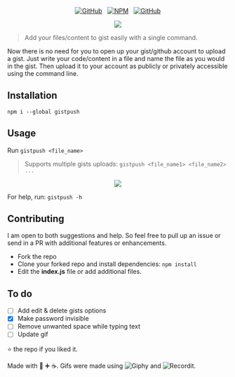 <div align="center">

[![GitHub](https://img.shields.io/github/license/mashape/apistatus.svg)](https://github.com/sr6033/gistpush) &nbsp; [![NPM](https://nodei.co/npm/gistpush.png?downloads=true&downloadRank=true&stars=true)](https://nodei.co/npm/gistpush/) &nbsp; [![GitHub](https://img.shields.io/badge/node-%3E%3D6.0.0-blue.svg)]() 

</div>

<p align="center">
  <img src="gistpush.gif" />
</p>

> Add your files/content to gist easily with a single command.

Now there is no need for you to open up your gist/github account to upload a gist. Just write your code/content in a file and name the file as you would in the gist. Then upload it to your account as publicly or privately accessible using the command line.

## Installation

`npm i --global gistpush`

## Usage

Run `gistpush <file_name>`

> Supports multiple gists uploads: `gistpush <file_name1> <file_name2> ...`

<p align="center">
  <img src="https://rawcdn.githack.com/sr6033/gistpush/master/demo.gif?raw=true" />
</p>

For help, run: `gistpush -h`

## Contributing

I am open to both suggestions and help. So feel free to pull up an issue or send in a PR with additional features or enhancements.

- Fork the repo
- Clone your forked repo and install dependencies: `npm install`
- Edit the **index.js** file or add additional files. 

## To do
- [ ] Add edit & delete gists options
- [x] Make password invisible
- [ ] Remove unwanted space while typing text
- [ ] Update gif

:star: the repo if you liked it.  

Made with :blue_heart: :heavy_plus_sign: :coffee:.
Gifs were made using ![Giphy](https://giphy.com/) and ![Recordit](http://recordit.co/).